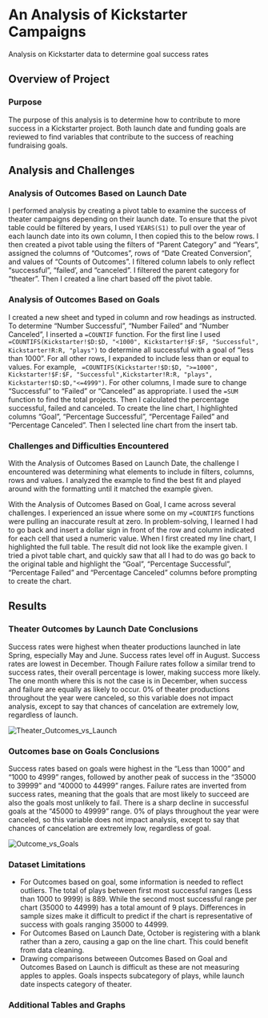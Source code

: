 # An Analysis of Kickstarter Campaigns
Analysis on Kickstarter data to determine goal success rates
## Overview of Project
### Purpose
The purpose of this analysis is to determine how to contribute to more success in a Kickstarter project. Both launch date and funding goals are reviewed to find variables that contribute to the success of reaching fundraising goals. 
## Analysis and Challenges
### Analysis of Outcomes Based on Launch Date
I performed analysis by creating a pivot table to examine the success of theater campaigns depending on their launch date. To ensure that the pivot table could be filtered by years, I used `YEARS(S1)` to pull over the year of each launch date into its own column, I then copied this to the below rows. I then created a pivot table using the filters of “Parent Category” and “Years”, assigned the columns of “Outcomes”, rows of “Date Created Conversion”, and values of “Counts of Outcomes”. I filtered column labels to only reflect “successful”, “failed’, and “canceled”. I filtered the parent category for “theater”. Then I created a line chart based off the pivot table.
### Analysis of Outcomes Based on Goals
I created a new sheet and typed in column and row headings as instructed. To determine “Number Successful”, “Number Failed” and “Number Canceled”, I inserted a `=COUNTIF` function. For the first line I used ` =COUNTIFS(Kickstarter!$D:$D, "<1000", Kickstarter!$F:$F, "Successful", Kickstarter!R:R, "plays")` to determine all successful with a goal of “less than 1000”. For all other rows, I expanded to include less than or equal to values. For example, ` =COUNTIFS(Kickstarter!$D:$D, ">=1000", Kickstarter!$F:$F, "Successful",Kickstarter!R:R, "plays", Kickstarter!$D:$D,"<=4999")`. For other columns, I made sure to change “Successful” to “Failed” or “Canceled” as appropriate. I used the `=SUM` function to find the total projects. Then I calculated the percentage successful, failed and canceled. To create the line chart, I highlighted columns “Goal”, “Percentage Successful”, “Percentage Failed” and “Percentage Canceled”. Then I selected line chart from the insert tab.

### Challenges and Difficulties Encountered
With the Analysis of Outcomes Based on Launch Date, the challenge I encountered was determining what elements to include in filters, columns, rows and values. I analyzed the example to find the best fit and played around with the formatting until it matched the example given.

With the Analysis of Outcomes Based on Goal, I came across several challenges. I experienced an issue where some on my `=COUNTIFS` functions were pulling an inaccurate result at zero. In problem-solving, I learned I had to go back and insert a dollar sign in front of the row and column indicated for each cell that used a numeric value. When I first created my line chart, I highlighted the full table. The result did not look like the example given. I tried a pivot table chart, and quickly saw that all I had to do was go back to the original table and highlight the “Goal”, “Percentage Successful”, “Percentage Failed” and “Percentage Canceled” columns before prompting to create the chart.
## Results
### Theater Outcomes by Launch Date Conclusions
Success rates were highest when theater productions launched in late Spring, especially May and June. Success rates level off in August. Success rates are lowest in December. Though Failure rates follow a similar trend to success rates, their overall percentage is lower, making success more likely. The one month where this is not the case is in December, when success and failure are equally as likely to occur. 0% of theater productions throughout the year were canceled, so this variable does not impact analysis, except to say that chances of cancelation are extremely low, regardless of launch.

![Theater_Outcomes_vs_Launch](https://user-images.githubusercontent.com/110419577/189217280-4a6b6f9e-2e4b-438b-bb4e-811d4a9893f1.png)
### Outcomes base on Goals Conclusions
Success rates based on goals were highest in the “Less than 1000” and “1000 to 4999” ranges, followed by another peak of success in the “35000 to 39999” and “40000 to 44999” ranges. Failure rates are inverted from success rates, meaning that the goals that are most likely to succeed are also the goals most unlikely to fail. There is a sharp decline in successful goals at the “45000 to 49999” range. 0% of plays throughout the year were canceled, so this variable does not impact analysis, except to say that chances of cancelation are extremely low, regardless of goal.

![Outcome_vs_Goals](https://user-images.githubusercontent.com/110419577/189217411-96467fed-dd2c-4505-b12b-bada460276fd.png)
### Dataset Limitations
* For Outcomes based on goal, some information is needed to reflect outliers. The total of plays between first most successful ranges (Less than 1000 to 9999) is 889. While the second most successful range per chart (35000 to 44999) has a total amount of 9 plays. Differences in sample sizes make it difficult to predict if the chart is representative of success with goals ranging 35000 to 44999.
* For Outcomes Based on Launch Date, October is registering with a blank rather than a zero, causing a gap on the line chart. This could benefit from data cleaning.
* Drawing comparisons betweeen Outcomes Based on Goal and Outcomes Based on Launch is difficult as these are not measuring apples to apples. Goals inspects subcategory of plays, while launch date inspects category of theater. 
### Additional Tables and Graphs
